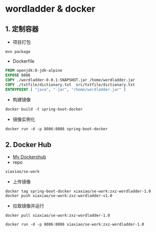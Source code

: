 # wordladder & docker

## 1. 定制容器
* 项目打包
```
mvn package
```
* Dockerfile
```dockerfile
FROM openjdk:8-jdk-alpine
EXPOSE 8086
COPY ./wordladder-0.0.1-SNAPSHOT.jar /home/wordladder.jar
COPY ./txtfile/dictionary.txt  src/txtfile/dictionary.txt
ENTRYPOINT [ "java", "-jar", "/home/wordladder.jar" ]
```
* 构建镜像
```docker
docker build -t spring-boot-docker
```
* 镜像实例化
```
docker run -d -p 8086:8086 spring-boot-docker
```

## 2. Docker Hub
* [My Dockershub](https://cloud.docker.com/repository/docker/xiaxiao/se-work/general
)
* repo
```
xiaxiao/se-work
```
* 上传镜像
```docker
docker tag spring-boot-docker xiaxiao/se-work:zxz-wordladder-1.0
docker push xiaxiao/se-work:zxz-wordladder-v1.0
```
* 拉取镜像并运行
```
docker pull xiaxiao/se-work:zxz-wordladder-1.0

docker run -d -p 8086:8086 xiaxiao/se-work:zxz-wordladder-1.0
```
